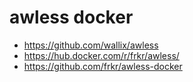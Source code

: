 # awless docker
- https://github.com/wallix/awless
- https://hub.docker.com/r/frkr/awless/
- https://github.com/frkr/awless-docker

